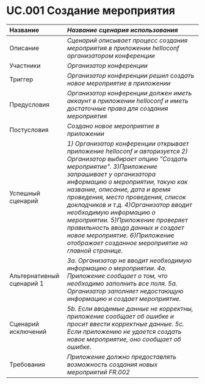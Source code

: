 # UC.001 Создание мероприятия
<!-- Подробное описание сценария использования системы с привязкой к ролям участников и задействованным бизнес-сущностям 
https://confluence.mts.ru/pages/viewpage.action?pageId=375782119 
-->
| Название | _Название сценария использования_ |
|:---------------------------|:------|
| Описание | _Сценарий описывает процесс создания мероприятия в приложении helloconf организатором конференции_ |
| Участники | _Организатор конференции_ |
| Триггер | _Организатор конференции решил создать новое мероприятие в приложении_ |
| Предусловия | _Организатор конференции должен иметь аккаунт в приложении helloconf и иметь достаточные права для создания мероприятия_ |
| Постусловия | _Создано новое мероприятие в приложении_ |
| Успешный сценарий | *1) Организатор конференции открывает приложение helloconf и авторизуется               		   2) Организатор выбирает опцию "Создать мероприятие". 3)Приложение запрашивает у организатора информацию о мероприятии, такую как название, описание, дата и время проведения, место проведения, список докладчиков и т.д. 4)Организатор вводит необходимую информацию о мероприятии. 5)Приложение проверяет правильность ввода данных и создает новое мероприятие. 6)Приложение отображает созданное мероприятие на главной странице.*|
| Альтернативный сценарий 1 | *3a. Организатор не вводит необходимую информацию о мероприятии. 4a. Приложение сообщает о том, что необходимо заполнить все поля. 5a. Организатор заполняет недостающую информацию и создает мероприятие.* |
| Сценарий исключений | *5b. Если вводимые данные не корректны, приложение сообщает об ошибке и просит ввести корректные данные. 5c. Если приложению не удается создать новое мероприятие, оно сообщает об ошибке.* |
| Требования | *Приложение должно предоставлять возможность создания новых мероприятий FR.002* |
